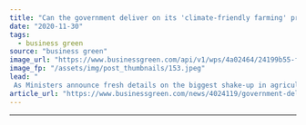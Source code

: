 ```yaml
---
title: "Can the government deliver on its 'climate-friendly farming' promises?"
date: "2020-11-30"
tags: 
  - business green
source: "business green"
image_url: "https://www.businessgreen.com/api/v1/wps/4a02464/24199b55-f6af-482d-9b7d-8e6d3ed2e08a/6/farming-tractor-crops-185x114.jpeg"
image_fp: "/assets/img/post_thumbnails/153.jpeg"
lead: "
 As Ministers announce fresh details on the biggest shake-up in agricultural policy in 50 years, questions remain as to how effective promised subsidy reforms will prove ..."
article_url: "https://www.businessgreen.com/news/4024119/government-deliver-climate-friendly-farming-promises"
---
```


---
